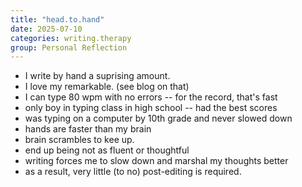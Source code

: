 ```yaml
---
title: "head.to.hand"
date: 2025-07-10
categories: writing.therapy
group: Personal Reflection
---
```


- I write by hand a suprising amount.
- I love my remarkable. (see blog on that)
- I can type 80 wpm with no errors -- for the record, that's fast
- only boy in typing class in high school -- had the best scores
- was typing on a computer by 10th grade and never slowed down
- hands are faster than my brain
- brain scrambles to kee up.
- end up being not as fluent or thoughtful
- writing forces me to slow down and marshal my thoughts better
- as a result, very little (to no) post-editing is required.

